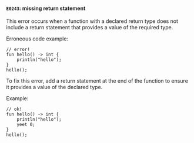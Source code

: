 #### `E0243`: missing return statement

This error occurs when a function with a declared return type does not include a return statement that provides a value of the required type.

Erroneous code example:

```
// error!
fun hello() -> int {
    println("hello");
}
hello();
```

To fix this error, add a return statement at the end of the function to ensure it provides a value of the declared type. 

Example:

```
// ok!
fun hello() -> int {
    println("hello");
    yeet 0; 
}
hello();
```
